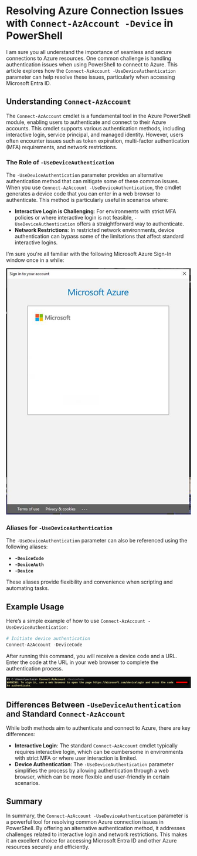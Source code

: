 # Resolving Azure Connection Issues with `Connect-AzAccount -Device` in PowerShell

I am sure you all understand the importance of seamless and secure connections to Azure resources. One common challenge is handling authentication issues when using PowerShell to connect to Azure. This article explores how the `Connect-AzAccount -UseDeviceAuthentication` parameter can help resolve these issues, particularly when accessing Microsoft Entra ID.

## Understanding `Connect-AzAccount`

The `Connect-AzAccount` cmdlet is a fundamental tool in the Azure PowerShell module, enabling users to authenticate and connect to their Azure accounts. This cmdlet supports various authentication methods, including interactive login, service principal, and managed identity. However, users often encounter issues such as token expiration, multi-factor authentication (MFA) requirements, and network restrictions.

### The Role of `-UseDeviceAuthentication`

The `-UseDeviceAuthentication` parameter provides an alternative authentication method that can mitigate some of these common issues. When you use `Connect-AzAccount -UseDeviceAuthentication`, the cmdlet generates a device code that you can enter in a web browser to authenticate. This method is particularly useful in scenarios where:

- **Interactive Login is Challenging**: For environments with strict MFA policies or where interactive login is not feasible, `-UseDeviceAuthentication` offers a straightforward way to authenticate.
- **Network Restrictions**: In restricted network environments, device authentication can bypass some of the limitations that affect standard interactive logins.

I'm sure you're all familiar with the following Microsoft Azure Sign-In window once in a while:

![AzConnect-Device-LoginError](./images/azconnect-device-loginerror.jpg)

### Aliases for `-UseDeviceAuthentication`

The `-UseDeviceAuthentication` parameter can also be referenced using the following aliases:

- **`-DeviceCode`**
- **`-DeviceAuth`**
- **`-Device`**

These aliases provide flexibility and convenience when scripting and automating tasks.

## Example Usage

Here’s a simple example of how to use `Connect-AzAccount -UseDeviceAuthentication`:

```powershell
# Initiate device authentication
Connect-AzAccount -DeviceCode
```

After running this command, you will receive a device code and a URL. Enter the code at the URL in your web browser to complete the authentication process.

![AzConnect-Device-Code](./images/azconnect-device-code.png)

## Differences Between `-UseDeviceAuthentication` and Standard `Connect-AzAccount`

While both methods aim to authenticate and connect to Azure, there are key differences:

- **Interactive Login**: The standard `Connect-AzAccount` cmdlet typically requires interactive login, which can be cumbersome in environments with strict MFA or where user interaction is limited.
- **Device Authentication**: The `-UseDeviceAuthentication` parameter simplifies the process by allowing authentication through a web browser, which can be more flexible and user-friendly in certain scenarios.

## Summary

In summary, the `Connect-AzAccount -UseDeviceAuthentication` parameter is a powerful tool for resolving common Azure connection issues in PowerShell. By offering an alternative authentication method, it addresses challenges related to interactive login and network restrictions. This makes it an excellent choice for accessing Microsoft Entra ID and other Azure resources securely and efficiently.